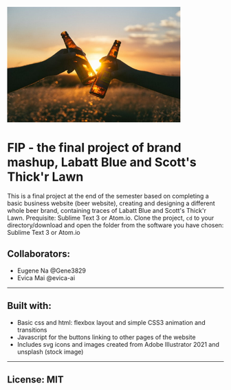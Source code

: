 <p align="centre">
<img src="images/wil-stewart-beer.jpg" width="80% style="max-width:100%;">
</p>
<h1>FIP - the final project of brand mashup, Labatt Blue and Scott's Thick'r Lawn</h1>
This is a final project at the end of the semester based on completing a basic business website (beer website), creating and designing a different whole beer brand, containing traces of Labatt Blue and Scott's Thick'r Lawn. Prequisite: <a ref="https://www.sublimetext.com/3">Sublime Text 3</a> or <a ref="https://atom.io">Atom.io</a>. Clone the project, <code>cd</code> to your directory/download and open the folder from the software you have chosen: Sublime Text 3 or Atom.io

<h2>Collaborators:</h2>
<ul>
<li>Eugene Na @Gene3829</li>
<li>Evica Mai @evica-ai</li>
</ul>

-----------------------------------------------------------
<h2>Built with:</h2>
<ul>
<li>Basic css and html: flexbox layout and simple CSS3 animation and transitions</li>
<li>Javascript for the buttons linking to other pages of the website</li>
<li>Includes svg icons and images created from Adobe Illustrator 2021 and unsplash (stock image)</li>
</ul>

-----------------------------------------------------------
<h2>License: MIT</h2>
